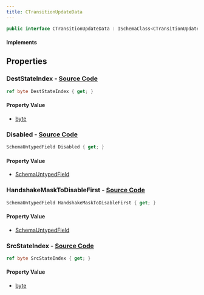 ```yaml
---
title: CTransitionUpdateData
---
```


```csharp
public interface CTransitionUpdateData : ISchemaClass<CTransitionUpdateData>, ISchemaField, ISchemaClass, INativeHandle
```

#### Implements

## Properties

### **DestStateIndex** - [Source Code](https://github.com/swiftly-solution/swiftlys2/blob/main/managed/src/SwiftlyS2.Generated/Schemas/Interfaces/CTransitionUpdateData.cs#L18)

```csharp
ref byte DestStateIndex { get; }
```

#### Property Value

- [byte](https://learn.microsoft.com/dotnet/api/system.byte)

### **Disabled** - [Source Code](https://github.com/swiftly-solution/swiftlys2/blob/main/managed/src/SwiftlyS2.Generated/Schemas/Interfaces/CTransitionUpdateData.cs#L24)

```csharp
SchemaUntypedField Disabled { get; }
```

#### Property Value

- [SchemaUntypedField](/docs/api/shared/schemas/schemauntypedfield)

### **HandshakeMaskToDisableFirst** - [Source Code](https://github.com/swiftly-solution/swiftlys2/blob/main/managed/src/SwiftlyS2.Generated/Schemas/Interfaces/CTransitionUpdateData.cs#L21)

```csharp
SchemaUntypedField HandshakeMaskToDisableFirst { get; }
```

#### Property Value

- [SchemaUntypedField](/docs/api/shared/schemas/schemauntypedfield)

### **SrcStateIndex** - [Source Code](https://github.com/swiftly-solution/swiftlys2/blob/main/managed/src/SwiftlyS2.Generated/Schemas/Interfaces/CTransitionUpdateData.cs#L16)

```csharp
ref byte SrcStateIndex { get; }
```

#### Property Value

- [byte](https://learn.microsoft.com/dotnet/api/system.byte)

